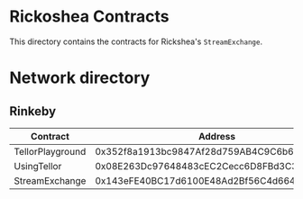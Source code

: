 # Rickoshea Contracts
This directory contains the contracts for Rickshea's `StreamExchange`.

# Network directory
## Rinkeby
| Contract | Address |
|----------|---------|
| TellorPlayground | 0x352f8a1913bc9847Af28d759AB4C9C6b6BAAEFAf |
| UsingTellor      | 0x08E263Dc97648483cEC2Cecc6D8FBd3C3B5A8591 |
| StreamExchange   | 0x143eFE40BC17d6100E48Ad2Bf56C4d66479198C8 |
